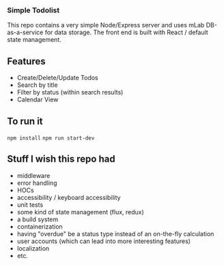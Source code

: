 ### Simple Todolist

This repo contains a very simple Node/Express server and uses mLab DB-as-a-service for data storage.
The front end is built with React / default state management.

## Features

* Create/Delete/Update Todos
* Search by title
* Filter by status (within search results)
* Calendar View

## To run it

`npm install`
`npm run start-dev`

## Stuff I wish this repo had

* middleware
* error handling
* HOCs
* accessibility / keyboard accessibility
* unit tests
* some kind of state management (flux, redux)
* a build system
* containerization
* having "overdue" be a status type instead of an on-the-fly calculation
* user accounts (which can lead into more interesting features)
* localization
* etc.
